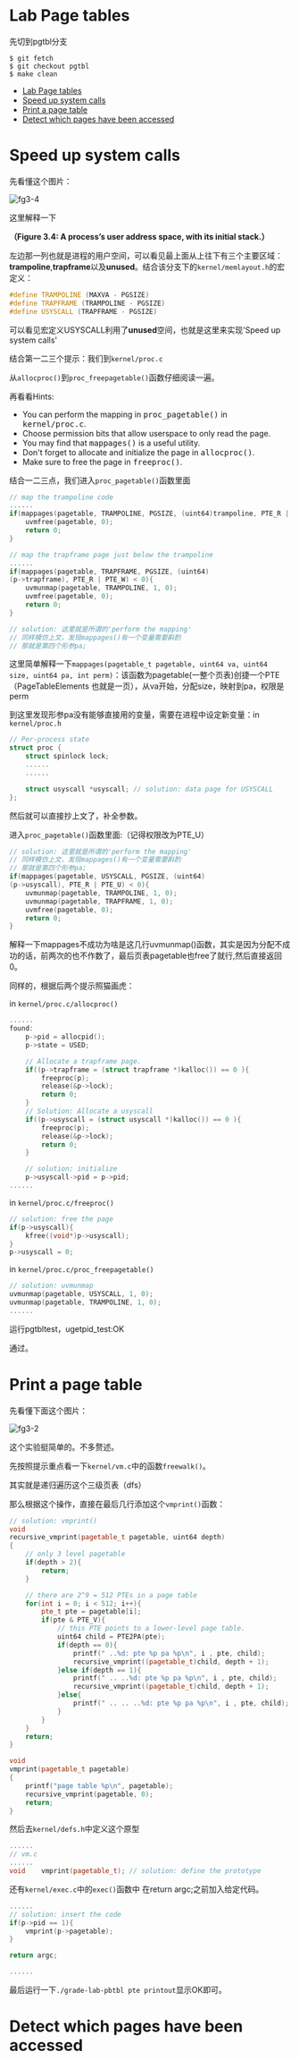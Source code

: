 # Lab Page tables
先切到pgtbl分支
```Linux
$ git fetch
$ git checkout pgtbl
$ make clean
```
- [Lab Page tables](#lab-page-tables)
- [Speed up system calls](#speed-up-system-calls)
- [Print a page table](#print-a-page-table)
- [Detect which pages have been accessed](#detect-which-pages-have-been-accessed)

# Speed up system calls

先看懂这个图片：

![fg3-4](/img/fg3-4.png)

这里解释一下

**（Figure 3.4: A process’s user address space, with its initial stack.）**

左边那一列也就是进程的用户空间，可以看见最上面从上往下有三个主要区域：**trampoline**,**trapframe**以及**unused**。结合该分支下的`kernel/memlayout.h`的宏定义：

```CPP
#define TRAMPOLINE (MAXVA - PGSIZE)
#define TRAPFRAME (TRAMPOLINE - PGSIZE)
#define USYSCALL (TRAPFRAME - PGSIZE)
```

可以看见宏定义USYSCALL利用了**unused**空间，也就是这里来实现'Speed up system calls'

结合第一二三个提示：我们到`kernel/proc.c`

从`allocproc()`到`proc_freepagetable()`函数仔细阅读一遍。

再看看Hints:

<ul>
  <li>You can perform the mapping in <tt>proc_pagetable()</tt> in <tt>kernel/proc.c</tt>.
  </li><li>Choose permission bits that allow userspace to only read the page.
  </li><li>You may find that <tt>mappages()</tt> is a useful utility.
  </li><li>Don't forget to allocate and initialize the page in <tt>allocproc()</tt>.
  </li><li>Make sure to free the page in <tt>freeproc()</tt>.
</li></ul>

结合一二三点，我们进入`proc_pagetable()`函数里面

```CPP
// map the trampoline code
......
if(mappages(pagetable, TRAMPOLINE, PGSIZE, (uint64)trampoline, PTE_R | PTE_X) < 0){
    uvmfree(pagetable, 0);
    return 0;
}

// map the trapframe page just below the trampoline
......
if(mappages(pagetable, TRAPFRAME, PGSIZE, (uint64)
(p->trapframe), PTE_R | PTE_W) < 0){
    uvmunmap(pagetable, TRAMPOLINE, 1, 0);
    uvmfree(pagetable, 0);
    return 0;
}

// solution: 这里就是所谓的'perform the mapping'
// 同样模仿上文，发现mappages()有一个变量需要斟酌
// 那就是第四个形参pa;

```

这里简单解释一下```mappages(pagetable_t pagetable, uint64 va, uint64 size, uint64 pa, int perm)```：该函数为pagetable(一整个页表)创捷一个PTE（PageTableElements 也就是一页），从va开始，分配size，映射到pa，权限是perm

到这里发现形参pa没有能够直接用的变量，需要在进程中设定新变量：in `kernel/proc.h`

```CPP
// Per-process state
struct proc {
    struct spinlock lock;
    ......
    ......

    struct usyscall *usyscall; // solution: data page for USYSCALL
};
```

然后就可以直接抄上文了，补全参数。

进入`proc_pagetable()`函数里面:（记得权限改为PTE_U）

```CPP
// solution: 这里就是所谓的'perform the mapping'
// 同样模仿上文，发现mappages()有一个变量需要斟酌
// 那就是第四个形参pa;
if(mappages(pagetable, USYSCALL, PGSIZE, (uint64)
(p->usyscall), PTE_R | PTE_U) < 0){
    uvmunmap(pagetable, TRAMPOLINE, 1, 0);
    uvmunmap(pagetable, TRAPFRAME, 1, 0);
    uvmfree(pagetable, 0);
    return 0;
}
```

解释一下mappages不成功为啥是这几行uvmunmap()函数，其实是因为分配不成功的话，前两次的也不作数了，最后页表pagetable也free了就行,然后直接返回0。

同样的，根据后两个提示照猫画虎：

in `kernel/proc.c/allocproc()`

```CPP
......
found:
    p->pid = allocpid();
    p->state = USED;

    // Allocate a trapframe page.
    if((p->trapframe = (struct trapframe *)kalloc()) == 0 ){
        freeproc(p);
        release(&p->lock);
        return 0;
    }
    // Solution: Allocate a usyscall
    if((p->usyscall = (struct usyscall *)kalloc()) == 0 ){
        freeproc(p);
        release(&p->lock);
        return 0;
    }

    // solution: initialize
    p->usyscall->pid = p->pid;
......
```

in `kernel/proc.c/freeproc()`

```CPP
// solution: free the page
if(p->usyscall){
    kfree((void*)p->usyscall);
}
p->usyscall = 0;
```

in `kernel/proc.c/proc_freepagetable()`

```CPP
// solution: uvmunmap
uvmunmap(pagetable, USYSCALL, 1, 0);
uvmunmap(pagetable, TRAMPOLINE, 1, 0);
......
```

运行pgtbltest，ugetpid_test:OK

通过。

# Print a page table

先看懂下面这个图片：

![fg3-2](/img/fg3-2.png)

这个实验挺简单的。不多赘述。

先按照提示重点看一下`kernel/vm.c`中的函数`freewalk()`。

其实就是递归遍历这个三级页表（dfs）

那么根据这个操作，直接在最后几行添加这个`vmprint()`函数：

```CPP
// solution: vmprint()
void
recursive_vmprint(pagetable_t pagetable, uint64 depth)
{
    // only 3 level pagetable
    if(depth > 2){
        return;
    }

    // there are 2^9 = 512 PTEs in a page table
    for(int i = 0; i < 512; i++){
        pte_t pte = pagetable[i];
        if(pte & PTE_V){
            // this PTE points to a lower-level page table.
            uint64 child = PTE2PA(pte);
            if(depth == 0){
                printf(" ..%d: pte %p pa %p\n", i , pte, child);
                recursive_vmprint((pagetable_t)child, depth + 1);
            }else if(depth == 1){
                printf(" .. ..%d: pte %p pa %p\n", i , pte, child);
                recursive_vmprint((pagetable_t)child, depth + 1);
            }else{
                printf(" .. .. ..%d: pte %p pa %p\n", i , pte, child);
            }
        }
    }
    return;
}

void 
vmprint(pagetable_t pagetable)
{
    printf("page table %p\n", pagetable);
    recursive_vmprint(pagetable, 0);
    return;
}
```

然后去`kernel/defs.h`中定义这个原型

```CPP
......
// vm.c
......
void    vmprint(pagetable_t); // solution: define the prototype
```

还有`kernel/exec.c`中的`exec()`函数中 在return argc;之前加入给定代码。

```CPP
......
// solution: insert the code
if(p->pid == 1){
    vmprint(p->pagetable);
}

return argc;

......
```

最后运行一下`./grade-lab-pbtbl pte printout`显示OK即可。

# Detect which pages have been accessed
